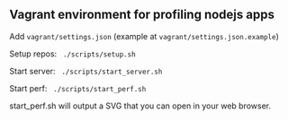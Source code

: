 ## Vagrant environment for profiling nodejs apps

Add `vagrant/settings.json` (example at `vagrant/settings.json.example`)

Setup repos:
  ` ./scripts/setup.sh`

Start server:
  ` ./scripts/start_server.sh`

Start perf:
  ` ./scripts/start_perf.sh`

start_perf.sh will output a SVG that you can open in your web browser.
